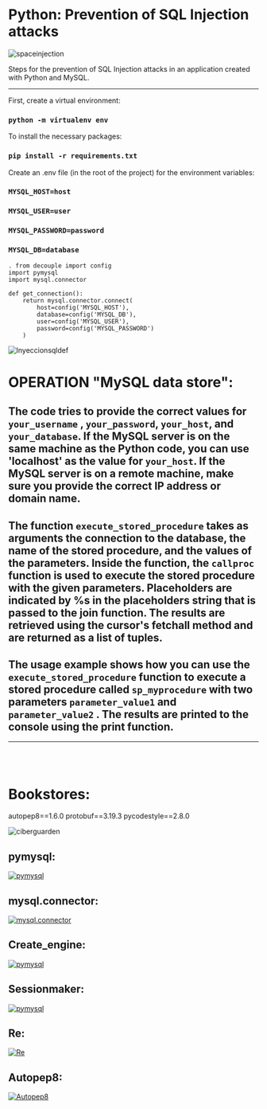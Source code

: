 # Python: Prevention of SQL Injection attacks
![spaceinjection](https://user-images.githubusercontent.com/90658763/183930258-9bf68857-712c-49fa-85ae-b468ca17e2fc.gif)

Steps for the prevention of SQL Injection attacks in an application created with Python and MySQL.

<hr/>

First, create a virtual environment:
### `python -m virtualenv env`

To install the necessary packages:
### `pip install -r requirements.txt`

Create an .env file (in the root of the project) for the environment variables:

### `MYSQL_HOST=host`
### `MYSQL_USER=user`
### `MYSQL_PASSWORD=password`
### `MYSQL_DB=database`

```console
. from decouple import config
import pymysql
import mysql.connector

def get_connection():
    return mysql.connector.connect(
        host=config('MYSQL_HOST'),        
        database=config('MYSQL_DB'),
        user=config('MYSQL_USER'),
        password=config('MYSQL_PASSWORD')
    )
```

![Inyeccionsqldef](https://user-images.githubusercontent.com/90658763/183928503-53df4acb-6de0-486f-b41a-f8a1335374a8.png)

# OPERATION "MySQL data store":

## The code tries to provide the correct values ​​for ```your_username``` , ```your_password```, ```your_host```, and ```your_database```. If the MySQL server is on the same machine as the Python code, you can use 'localhost' as the value for ```your_host```. If the MySQL server is on a remote machine, make sure you provide the correct IP address or domain name.

## The function ```execute_stored_procedure``` takes as arguments the connection to the database, the name of the stored procedure, and the values ​​of the parameters. Inside the function, the ```callproc``` function is used to execute the stored procedure with the given parameters. Placeholders are indicated by %s in the placeholders string that is passed to the join function. The results are retrieved using the cursor's fetchall method and are returned as a list of tuples.

## The usage example shows how you can use the ```execute_stored_procedure``` function to execute a stored procedure called ```sp_myprocedure``` with two parameters ```parameter_value1``` and ```parameter_value2``` . The results are printed to the console using the print function.

<hr/>

<br/><br/>

# Bookstores:
﻿autopep8==1.6.0
protobuf==3.19.3
pycodestyle==2.8.0

![ciberguarden](https://github.com/DESTHUbb/Defense-against-SQL-injection-attacks-with-Python/assets/90658763/88f2b448-0305-4b55-b94b-acb9365ebb71)


## pymysql:
 [![pymysql ](https://user-images.githubusercontent.com/90658763/232776563-2dfbe1b5-8dd3-4cab-9446-1c2f99bb2049.png)](https://pypi.org/project/pymysql/)

## mysql.connector:
[![mysql.connector](https://user-images.githubusercontent.com/90658763/232777656-87133a22-8239-4796-91b8-ca535c452000.png)](https://www.mysql.com/products/connector/)

## Create_engine:
 [![pymysql ](https://user-images.githubusercontent.com/90658763/236939383-c72bff9e-033e-4116-be80-4c9fc6acd797.png)](https://docs.sqlalchemy.org/en/20/core/engines.html)
 
## Sessionmaker:
 [![pymysql ](https://user-images.githubusercontent.com/90658763/236940458-55217f51-b276-4f63-bd71-a1cc460cb7e4.png)](https://docs.sqlalchemy.org/en/20/orm/session_basics.html)

## Re:

 [![Re](https://user-images.githubusercontent.com/90658763/236941506-7f8d03a1-8743-4238-b24d-9dc6ece7d9b3.png)](https://docs.python.org/3/library/re.html)

## Autopep8:

[![Autopep8](https://github.com/DESTHUbb/Defense-against-SQL-injection-attacks-with-Python/assets/90658763/9d09cb6c-6764-4d41-a4c7-0fa9179e4dee)](https://pypi.org/project/autopep8/)






